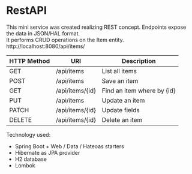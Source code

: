 # RestAPI

This mini service was created realizing REST concept. Endpoints expose the data in JSON/HAL format. <br> 
It performs CRUD operations on the Item entity.
http://localhost:8080/api/items/

<table>
<thead>
    <tr>
        <th>HTTP Method</th>
        <th>URI</th>
        <th>Description</th>
    </tr>
</thead>
<tbody>
    <tr>
        <td>GET</td>
        <td>/api/items</td>
        <td>List all items</td>
    </tr>
    <tr>
        <td>POST</td>
        <td>/api/items</td>
        <td>Save an item</td>
    </tr>
    <tr>
        <td>GET</td>
        <td>/api/items/{id}</td>
        <td>Find an item where by {id}</td>
    </tr>
    <tr>
        <td>PUT</td>
        <td>/api/items</td>
        <td>Update an item</td>
    </tr>
    <tr>
        <td>PATCH</td>
        <td>/api/items/{id}</td>
        <td>Update fields </td>
    </tr>
    <tr>
        <td>DELETE</td>
        <td>/api/items/{id}</td>
        <td>Delete an item </td>
    </tr>
</tbody>
</table>

Technology used:
<ul>
<li> Spring Boot + Web / Data / Hateoas starters </li>
<li> Hibernate as JPA provider </li>
<li> H2 database</li>
<li> Lombok </li>
</ul>

